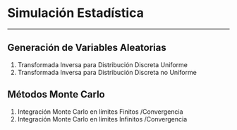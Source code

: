 # Simulación Estadística

---
## Generación de Variables Aleatorias
1. Transformada Inversa para Distribución Discreta Uniforme
2. Transformada Inversa para Distribución Discreta no Uniforme

  
## Métodos Monte Carlo
1. Integración Monte Carlo en límites Finitos
  /Convergencia
2. Integración Monte Carlo en límites Infinitos
  /Convergencia

